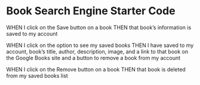 # Book Search Engine Starter Code

<!-- WHEN I am logged in and enter a search term in the input field and click the submit button
THEN I am presented with several search results, each featuring a book’s title, author, description, image, and a link to that book on the Google Books site and a button to save a book to my account -->

WHEN I click on the Save button on a book
THEN that book’s information is saved to my account

WHEN I click on the option to see my saved books
THEN I have saved to my account, book’s title, author, description, image, and a link to that book on the Google Books site and a button to remove a book from my account

WHEN I click on the Remove button on a book
THEN that book is deleted from my saved books list
<!-- 
WHEN I click on the Logout button
THEN I am logged out of the site and presented with a menu with the options Search for Books and Login/Signup and an input field to search for books and a submit button   -->
